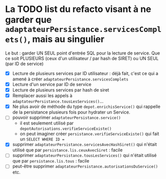 # La TODO list du refacto visant à ne garder que `adaptateurPersistance.servicesComplets()`, mais au singulier

Le but : garder UN SEUL point d'entrée SQL pour la lecture de service.
Que ce soit PLUSIEURS (ceux d'un utilisateur / par hash de SIRET) ou UN SEUL (par ID de service)

- [x] Lecture de plusieurs services par ID utilisateur : déjà fait, c'est ce qui a amené à créer `adaptateurPersistance.servicesComplets`
- [x] Lecture d'un service par ID de service
- [x] Lecture de plusieurs services par hash de siret
- [x] Remplacer aussi les appels à `adaptateurPersistance.tousLesServices()`…
- [x] Ne plus avoir de méthode du type `depot.enrichisService()` qui rappelle de la persistance plusieurs fois pour hydrater un Service.
- [ ] pouvoir supprimer `adaptateurPersistance.service()`
  - il est seulement utilisé par `depotAutorisations.verifieServiceExiste()`
  - on peut imaginer créer `persistance.verifieServiceExiste()` qui fait un `SELECT WHERE ID =`
- [x] supprimer `adaptateurPersistance.servicesAvecHashSiret()` qui n'était utilisé que par `persistance.lis.ceuxAvecSiret` : facile
- [ ] supprimer `adaptateurPersistance.tousLesServices()` qui n'était utilisé que par `persistance.lis.tous` : facile
- [ ] peut-être supprimer `adaptateurPersistance.autorisationsDuService()` etc.
